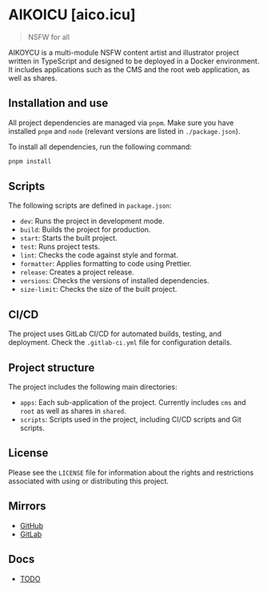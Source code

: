 # AIKOICU [aico.icu]

> NSFW for all

AIKOYCU is a multi-module NSFW content artist and illustrator project written in TypeScript and designed to be deployed in a Docker environment. It includes applications such as the CMS and the root web application, as well as shares.

## Installation and use

All project dependencies are managed via `pnpm`. Make sure you have installed `pnpm` and `node` (relevant versions are listed in `./package.json`).

To install all dependencies, run the following command:

```bash
pnpm install
```

## Scripts

The following scripts are defined in `package.json`:

- `dev`: Runs the project in development mode.
- `build`: Builds the project for production.
- `start`: Starts the built project.
- `test`: Runs project tests.
- `lint`: Checks the code against style and format.
- `formatter`: Applies formatting to code using Prettier.
- `release`: Creates a project release.
- `versions`: Checks the versions of installed dependencies.
- `size-limit`: Checks the size of the built project.

## CI/CD

The project uses GitLab CI/CD for automated builds, testing, and deployment. Check the `.gitlab-ci.yml` file for configuration details.

## Project structure

The project includes the following main directories:

- `apps`: Each sub-application of the project. Currently includes `cms` and `root` as well as shares in `shared`.
- `scripts`: Scripts used in the project, including CI/CD scripts and Git scripts.

## License

Please see the `LICENSE` file for information about the rights and restrictions associated with using or distributing this project.

## Mirrors

- [GitHub](https://github.com/aikoicu/aikoicu)
- [GitLab](https://gitlab.com/aiko.icu/aikoicu)

## Docs

- [TODO](./docs/TODO.md)
